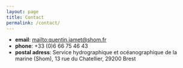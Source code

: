 ```yaml
---
layout: page
title: Contact
permalink: /contact/
---
```


 - **email**: <mailto:quentin.jamet@shom.fr>
 - **phone**: +33 (0)6 66 75 46 43
 - **postal adress**:  Service hydrographique et océanographique de la marine (Shom), 13 rue du Chatellier, 29200 Brest
